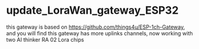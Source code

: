 # update_LoraWan_gateway_ESP32
this gateway is based on https://github.com/things4u/ESP-1ch-Gateway, and you will find this gateway has more uplinks channels, now working with two AI thinker RA 02 Lora chips
